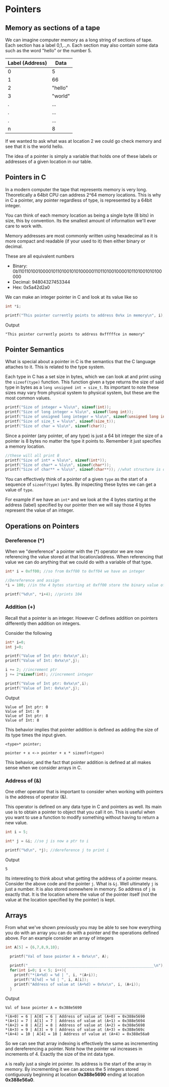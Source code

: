 # Pointers

## Memory as sections of a tape

We can imagine computer memory as a long string of sections of tape. Each section has
a label 0,1,..,n. Each section may also
contain some data such as the word "hello"
or the number 5.

|Label (Address)| Data|
|--|--|
|0|5|
|1|66|
|2|"hello"|
|3|"world"|
|.|...|
|.|...|
|.|...|
|n|8|

If we wanted to ask what was at location 2 we could go check memory and see that it is the world hello.

The idea of a pointer is simply a variable that
holds one of these labels or addresses of a given location in our table.

## Pointers in C

In a modern computer the tape that represents memory is very long. Theoretically a 64bit CPU can address 2^64 memory locations. This is why in C a pointer, any pointer regardless of type, is represented by a 64bit integer.

You can think of each memory location as being a single byte (8 bits) in size, this by convention. Its the smallest amount of information we'll ever care to work with.

Memory addresses are most commonly written using hexadecimal as it is more compact and readable (if your used to it) then either binary or decimal.

These are all equivalent numbers
- Binary: 0b1101101001000010110100101010000011011010010000101101001010100000
- Decimal: 94804327453344
- Hex: 0x5a42d2a0

We can make an integer pointer in C and look at its value like so
```c
int *i;

printf("This pointer currently points to address 0x%x in memory\n", i);
```
Output
```
"This pointer currently points to address 0xfffffce in memory"
```

## Pointer Semantics
What is special about a pointer in C is the semantics that the C language attaches to it. This is related to the type system.

Each type in C has a set size in bytes, which we can look at and print using the `sizeof(type)` function. This function given a type returns the size of said type in bytes as a `long unsigned int = size_t`. Its important to note these sizes may vary from physical system to physical system, but these are the most common values.
```c
printf("Size of integer = %lu\n", sizeof(int));                             //prints 4 (4 bytes = 32 bits)
printf("Size of long integer = %lu\n", sizeof(long int));                   //prints 8
printf("Size of unsigned long integer = %lu\n", sizeof(unsigned long int)); //prints 8
printf("Size of size_t = %lu\n", sizeof(size_t));                           //prints 8
printf("Size of char = %lu\n", sizeof(char));                               //prints 1
```
Since a pointer (any pointer, of any type) is just a 64 bit integer the size of a pointer is 8 bytes no matter the type it points to. Remember it just specifies a memory location.
```c
//these will all print 8
printf("Size of int* = %lu\n", sizeof(int*));
printf("Size of char* = %lu\n", sizeof(char*));
printf("Size of char** = %lu\n", sizeof(char**)); //what structure is described by char** ?
```

You can effectively think of a pointer of a given `type` as the start of a sequence of `sizeof(type)` bytes. By inspecting these bytes we can get a value of `type`.

For example if we have an `int*` and we look at the 4 bytes starting at the address (label) specified by our pointer then we will say those 4 bytes represent the value of an integer.


## Operations on Pointers

### Dereference (*)
When we "dereference" a pointer with the (*) operator we are now referencing the value stored at that location/address. When referencing that value we can do anything that we could do with a variable of that type.

```c
int* i = 0xff00; //so from 0xff00 to 0xff04 we have an integer

//Dereference and assign
*i = 100; //in the 4 bytes starting at 0xff00 store the binary value of 100

printf("%d\n", *i+4); //prints 104
```

### Addition (+)
Recall that a pointer is an integer. However C defines addition on pointers differently then addition on integers.

Consider the following
```c
int* i=0;
int j=0;

printf("Value of Int ptr: 0x%x\n",i);
printf("Value of Int: 0x%x\n",j);

i += 2; //increment ptr
j += 2*sizeof(int); //increment integer

printf("Value of Int ptr: 0x%x\n",i);
printf("Value of Int: 0x%x\n",j);
```
Output
```
Value of Int ptr: 0
Value of Int: 0
Value of Int ptr: 8
Value of Int: 8
```

This behavior implies that pointer addition is defined as adding the size of its type times the input given.

```
<type>* pointer;

pointer + x <-> pointer + x * sizeof(<type>)
```

This behavior, and the fact that pointer addition is defined at all makes sense when we consider arrays in C.

### Address of (&)
One other operator that is important to consider when working with pointers is the address of operator (&).

This operator is defined on any data type in C and pointers as well. Its main use is to obtain a pointer to object that you call it on. This is useful when you want to use a function to modify something without having to return a new value.

```c
int i = 5;

int* j = &i; //so j is now a ptr to i

printf("%d\n", *j); //dereference j to print i
```
Output
```
5
```

Its interesting to think about what getting the address of a pointer means. Consider the above code and the pointer `j`.
What is `&j`. Well ultimately `j` is just a number. It is also stored somewhere in memory. So address of `j` is exactly that. It is the location where the value of the pointer itself (not the value at the location specified by the pointer) is kept.


## Arrays
From what we've shown previously you may be able to see how everything you do with an array you can do with a pointer and the operations defined above. For an example consider an array of integers
```c
int A[5] = {6,7,8,9,10};

  printf("Val of base pointer A = 0x%x\n", A);

  printf("________________________________________________________\n");
  for(int i=0; i < 5; i++){
    printf("*(A+%d) = %d | ", i, *(A+i));
    printf("A[%d] = %d | ", i, A[i]);
    printf("Address of value at (A+%d) = 0x%x\n", i, (A+i));
  }
```
Output
```
Val of base pointer A = 0x388e5690
______________________________________________________________
*(A+0) = 6 | A[0] = 6 | Address of value at (A+0) = 0x388e5690
*(A+1) = 7 | A[1] = 7 | Address of value at (A+1) = 0x388e5694
*(A+2) = 8 | A[2] = 8 | Address of value at (A+2) = 0x388e5698
*(A+3) = 9 | A[3] = 9 | Address of value at (A+3) = 0x388e569c
*(A+4) = 10 | A[4] = 10 | Address of value at (A+4) = 0x388e56a0

```

So we can see that array indexing is effectively the same as incrementing and dereferencing a pointer. Note how the pointer val increases in increments of 4. Exactly the size of the int data type.

`A` is really just a single int pointer. Its address is the start of the array in memory. By incrementing it we can access the 5 integers stored contiguously beginning at location **0x388e5690** ending at location **0x388e56a0**.
